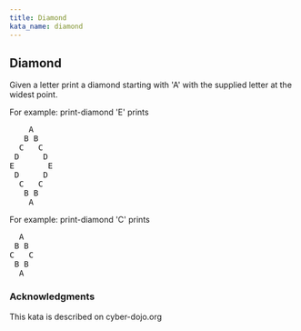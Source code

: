 ```yaml
---
title: Diamond
kata_name: diamond
---
```


Diamond
-------

Given a letter print a diamond starting with 'A' with the supplied letter at the widest point.

For example: print-diamond 'E' prints

<pre>
    A
   B B
  C   C
 D     D
E       E
 D     D
  C   C
   B B
    A
</pre>
For example: print-diamond 'C' prints

<pre>
  A
 B B
C   C
 B B
  A
</pre>

### Acknowledgments
This kata is described on cyber-dojo.org